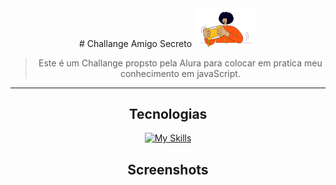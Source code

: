 <div align="center">
# Challange Amigo Secreto <img src="assets/amigo-secreto.png" alt="Amigo Secreto" width="100">

> Este é um Challange propsto pela Alura para colocar em pratica meu conhecimento em javaScript.

---
## Tecnologias
[![My Skills](https://skillicons.dev/icons?i=js,html,css)](https://skillicons.dev)

## Screenshots 
</div>
